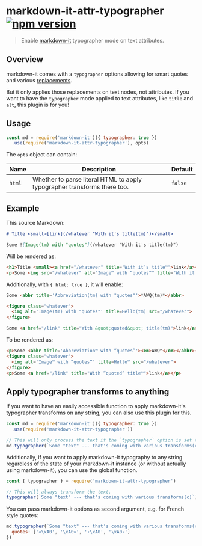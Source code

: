 # markdown-it-attr-typographer [![npm version](http://img.shields.io/npm/v/markdown-it-attr-typographer.svg?style=flat-square)](https://www.npmjs.org/package/markdown-it-attr-typographer)

> Enable [markdown-it] typographer mode on text attributes.

[markdown-it]: https://github.com/markdown-it/markdown-it

## Overview

markdown-it comes with a `typographer` options allowing for smart quotes
and various [replacements].

[replacements]: https://github.com/markdown-it/markdown-it/blob/master/lib/rules_core/replacements.js

But it only applies those replacements on text nodes, not attributes. If
you want to have the `typographer` mode applied to text attributes, like
`title` and `alt`, this plugin is for you!

## Usage

```js
const md = require('markdown-it')({ typographer: true })
  .use(require('markdown-it-attr-typographer'), opts)
```

The `opts` object can contain:

| Name   | Description                                                              | Default |
|--------|--------------------------------------------------------------------------|---------|
| `html` | Whether to parse literal HTML to apply typographer transforms there too. | `false` |

## Example

This source Markdown:

```markdown
# Title <small>[link](/whatever "With it's title(tm)")</small>

Some ![Image(tm) with "quotes"](/whatever "With it's title(tm)")
```

Will be rendered as:

```html
<h1>Title <small><a href="/whatever" title="With it’s title™">link</a></small></h1>
<p>Some <img src="/whatever" alt="Image™ with “quotes”" title="With it’s title™"></p>
```

Additionally, with `{ html: true }`, it will enable:

```markdown
Some <abbr title='Abbreviation(tm) with "quotes"'>*AWQ(tm)*</abbr>

<figure class="whatever">
  <img alt='Image(tm) with "quotes"' title=Hello(tm) src="/whatever">
</figure>

Some <a href="/link" title="With &quot;quoted&quot; title(tm)">link</a>
```

To be rendered as:

```html
<p>Some <abbr title='Abbreviation™ with “quotes”'><em>AWQ™</em></abbr></p>
<figure class="whatever">
  <img alt='Image™ with “quotes”' title=Hello™ src="/whatever">
</figure>
<p>Some <a href="/link" title="With “quoted” title™">link</a></p>
```

## Apply typographer transforms to anything

If you want to have an easily accessible function to apply markdown-it's
typographer transforms on any string, you can also use this plugin for
this.

```js
const md = require('markdown-it')({ typographer: true })
  .use(require('markdown-it-attr-typographer'))

// This will only process the text if the `typographer` option is set to `true`.
md.typographer(`Some "text" --- that's coming with various transforms(c)`)
```

Additionally, if you want to apply markdown-it typography to any string
regardless of the state of your markdown-it instance (or without
actually using markdown-it), you can use the global function.

```js
const { typographer } = require('markdown-it-attr-typographer')

// This will always transform the text.
typographer(`Some "text" --- that's coming with various transforms(c)`)
```

You can pass markdown-it options as second argument, e.g. for French
style quotes:

```js
md.typographer(`Some "text" --- that's coming with various transforms(c)`, {
  quotes: ['«\xA0', '\xA0»', '‹\xA0', '\xA0›']
})
```

